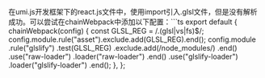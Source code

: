 在umi.js开发框架下的react.js文件中，使用import引入.glsl文件，但是没有解析成功。可以尝试在chainWebpack中添加以下配置：```ts export default { chainWebpack(config) {
const GLSL_REG = /\.(glsl|vs|fs)$/; config.module.rule("asset").exclude.add(GLSL_REG).end(); config.module
.rule("glslify")
.test(GLSL_REG)
.exclude.add(/node_modules/)
.end()
.use("raw-loader")
.loader("raw-loader")
.end()
.use("glslify-loader")
.loader("glslify-loader")
.end();
}, };

```

```
